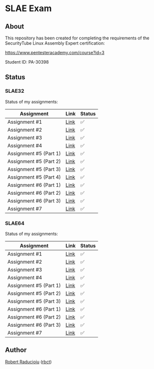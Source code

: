 # SLAE Exam

## About

This repository has been created for completing the requirements of the SecurityTube Linux Assembly Expert certification:

<https://www.pentesteracademy.com/course?id=3>

Student ID: PA-30398

## Status

### SLAE32

Status of my assignments:

| Assignment | Link | Status
-|-|-
Assignment #1 | [Link](https://www.rbct.it/slae32-assignment-1/) | :white_check_mark:
Assignment #2 | [Link](https://www.rbct.it/slae32-assignment-2/) | :white_check_mark:
Assignment #3 | [Link](https://www.rbct.it/slae32-assignment-3/) | :white_check_mark:
Assignment #4 | [Link](https://www.rbct.it/slae32-assignment-4/) | :white_check_mark:
Assignment #5 (Part 1) | [Link](https://www.rbct.it/slae32-assignment-5-1/) | :white_check_mark:
Assignment #5 (Part 2) | [Link](https://www.rbct.it/slae32-assignment-5-2/) | :white_check_mark:
Assignment #5 (Part 3) | [Link](https://www.rbct.it/slae32-assignment-5-3/) | :white_check_mark:
Assignment #5 (Part 4) | [Link](https://www.rbct.it/slae32-assignment-5-4/) | :white_check_mark:
Assignment #6 (Part 1) | [Link](https://www.rbct.it/slae32-assignment-6-1/) | :white_check_mark:
Assignment #6 (Part 2) | [Link](https://www.rbct.it/slae32-assignment-6-2/) | :white_check_mark:
Assignment #6 (Part 3) | [Link](https://www.rbct.it/slae32-assignment-6-3/) | :white_check_mark:
Assignment #7 | [Link](https://www.rbct.it/slae32-assignment-7/) | :white_check_mark:

### SLAE64

Status of my assignments:

| Assignment | Link | Status
-|-|-
Assignment #1 | [Link]() | :white_check_mark:
Assignment #2 | [Link]() | :white_check_mark:
Assignment #3 | [Link]() | :white_check_mark:
Assignment #4 | [Link]() | :white_check_mark:
Assignment #5 (Part 1) | [Link]() | :white_check_mark:
Assignment #5 (Part 2) | [Link]() | :white_check_mark:
Assignment #5 (Part 3) | [Link]() | :white_check_mark:
Assignment #6 (Part 1) | [Link]() | :white_check_mark:
Assignment #6 (Part 2) | [Link]() | :white_check_mark:
Assignment #6 (Part 3) | [Link]() | :white_check_mark:
Assignment #7 | [Link]() | :white_check_mark:

## Author

[Robert Raducioiu](https://www.linkedin.com/in/rbct/) ([rbct](https://docs.rbct.it/))
